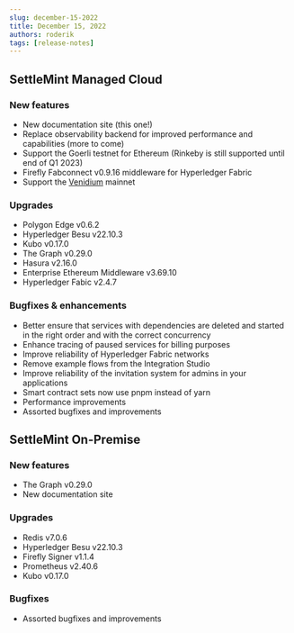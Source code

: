 ```yaml
---
slug: december-15-2022
title: December 15, 2022
authors: roderik
tags: [release-notes]
---
```


## SettleMint Managed Cloud

### New features

- New documentation site (this one!)
- Replace observability backend for improved performance and capabilities (more to come)
- Support the Goerli testnet for Ethereum (Rinkeby is still supported until end of Q1 2023)
- Firefly Fabconnect v0.9.16 middleware for Hyperledger Fabric
- Support the [Venidium](https://venidium.io) mainnet

### Upgrades

- Polygon Edge v0.6.2
- Hyperledger Besu v22.10.3
- Kubo v0.17.0
- The Graph v0.29.0
- Hasura v2.16.0
- Enterprise Ethereum Middleware v3.69.10
- Hyperledger Fabic v2.4.7

### Bugfixes & enhancements

- Better ensure that services with dependencies are deleted and started in the right order and with the correct concurrency
- Enhance tracing of paused services for billing purposes
- Improve reliability of Hyperledger Fabric networks
- Remove example flows from the Integration Studio
- Improve reliability of the invitation system for admins in your applications
- Smart contract sets now use pnpm instead of yarn
- Performance improvements
- Assorted bugfixes and improvements

## SettleMint On-Premise

### New features

- The Graph v0.29.0
- New documentation site

### Upgrades

- Redis v7.0.6
- Hyperledger Besu v22.10.3
- Firefly Signer v1.1.4
- Prometheus v2.40.6
- Kubo v0.17.0

### Bugfixes

- Assorted bugfixes and improvements
